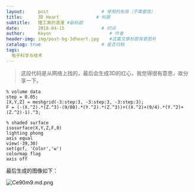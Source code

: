 ```yaml
---
layout:     post                    # 使用的布局（不需要改）
title:      3D Heart              # 标题 
subtitle:   理工男的浪漫 #副标题
date:       2018-04-15              # 时间
author:     Keyon                      # 作者
header-img: img/post-bg-3dheart.jpg    #这篇文章标题背景图片
catalog: true                       # 是否归档
tags:
  电子科学与技术
---
```


> 这段代码是从网络上找的，最后会生成3D的红心，我觉得很有意思，故分享一下。

```
% volume data
step = 0.05;
[X,Y,Z] = meshgrid(-3:step:3, -3:step:3, -3:step:3);
F = (-(X.^2).*(Z.^3)-(9/80).*(Y.^2).*(Z.^3))+((X.^2)+(9/4).*(Y.^2)+(Z.^2)-1).^3;
 
% shaded surface
isosurface(X,Y,Z,F,0)
lighting phong
axis equal
view(-39,30)
set(gcf, 'Color','w')
colormap flag
axis off
```

最后生成的图像如下：

![Ce90m9.md.png](https://s1.ax1x.com/2018/04/15/Ce90m9.md.png)